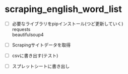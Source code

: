# scraping_english_word_list

- [ ] 必要なライブラリをpipインストール(つど更新していく)  
 requests  
 beautifulsoup4
 
- [ ] Scrapingサイトデータを取得
- [ ] csvに書き出す(テスト)
- [ ] スプレットシートに書き出し
 